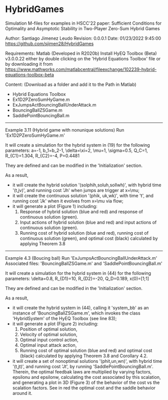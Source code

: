 # HybridGames
Simulation M-files for examples in HSCC'22 paper:  Sufficient Conditions for 
Optimality and Asymptotic Stability in Two-Player Zero-Sum Hybrid Games

Author: Santiago Jimenez Leudo
Revision: 0.0.0.1 Date: 01/23/2022 9:45:00
https://github.com/sjimen28/HybridGames

Requirements: Matlab (Developed in R2020b)
Install HyEQ Toolbox (Beta) v3.0.0.22 either by double clicking 
on the 'Hybrid Equations Toolbox' file or by downloading it from 
https://www.mathworks.com/matlabcentral/fileexchange/102239-hybrid-equations-toolbox-beta

Content: (Download as a folder and add it to the Path in Matlab)
  - Hybrid Equations Toolbox 
  - Ex1D2PZeroSumHyGame.m
  - ExJumpsActBouncingBallUnderAttack.m
  - BouncingBallZSGame.m
  - SaddlePointBouncingBall.m

----------------------------------------------------------------------------
Example 3.11 (Hybrid game with nonunique solutions)
Run 'Ex1D2PZeroSumHyGame.m'

It will create a simulation for the hybrid system in (19) for the following 
parameters:
  a=-1,
  b_1=b_2-1,
  \delta=\xi=2,
  \mu=1,
  \sigma=0.5,
  Q_C=1,
  R_{C1}=1.304,
  R_{C2}=-4,
  P=0.4481
  
They are defined and can be modified in the 'Initialization' section.  
  
As a result, 
  - it will create the hybrid solution '(solphih,soluh,sollwh)', with hybrid 
    time '(t,jv)', and running cost 'Jh' when jumps are trigger at x=\mu;
  - it will create the continuous solution '(phik, uk,wk)', with time 't', 
    and running cost 'Jk' when it evolves from x=\mu via flow;
  - it will generate a plot (Figure 1) including:
      1. Response of hybrid solution (blue and red) and response of continuous 
          solution (green).
      2. Input actions of hybrid solution (blue and red) and input actions of 
          continuous solution (green).
      3. Running cost of hybrid solution (blue and red), running cost of 
          continuous solution (green), and optimal cost (black) calculated by 
          applying Theorem 3.8
          
----------------------------------------------------------------------------
Example 4.3 (Boucing ball)
Run 'ExJumpsActBouncingBallUnderAttack.m'
Associated files: 'BouncingBallZSGame.m' and 'SaddlePointBouncingBall.m'

It will create a simulation for the hybrid system in (44) for the following 
parameters:
  \delta=0.8,
  R_{D1}=10,
  R_{D2}=-20,
  Q_D=0.189,
  x(0)=[1;1]
  
They are defined and can be modified in the 'Initialization' section.  
  
As a result, 
  - it will create the hybrid system in (44), calling it 'system_bb' as an
    instance of 'BouncingBallZSGame.m', which invokes the class 'HybridSystem'
    of the HyEQ Toolbox (see line 83); 
  - it will generate a plot (Figure 2) including:
      1. Position of optimal solution,
      2. Velocity of optimal solution,
      3. Optimal input control action,
      4. Optimal input attack action,
      3. Running cost of optimal solution (blue and red) and optimal cost (black)
        calculated by applying Theorem 3.8 and Corollary 4.2.
  - it will create a set of nonoptimal solutions '(phit,un,wn)', with hybrid 
    time '(t,jt)', and running cost 'Jt', by running 'SaddlePointBouncingBall.m'.
    Therein, the optimal feedbak laws are multiplied by varying factors,
    epsilonu and epsilonw, calculating the cost associated by this scalation,
    and generating a plot in 3D (Figure 3) of the behavior of the cost vs the scalation factors.
    See in red the optimal cost and the saddle behavior around it.
        
